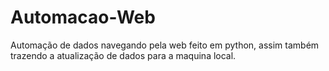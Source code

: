 # Automacao-Web
Automação de dados navegando pela web feito em python, assim também trazendo a atualização de dados para a maquina local. 
